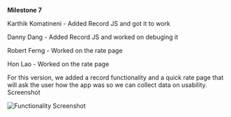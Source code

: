 **Milestone 7**

Karthik Komatineni - Added Record JS and got it to work


Danny Dang - Added Record JS and worked on debuging it

Robert Ferng - Worked on the rate page


Hon Lao - Worked on the rate page 

For this version, we added a record functionality and a quick rate page that will ask the user how the app was so we can collect data on usability.
Screenshot


![Functionality Screenshot]()
